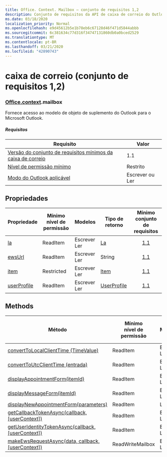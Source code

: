 ```yaml
---
title: Office. Context. Mailbox – conjunto de requisitos 1,2
description: Conjunto de requisitos da API de caixa de correio do Outlook versão 1,2 do modelo de objeto Mailbox.
ms.date: 03/18/2020
localization_priority: Normal
ms.openlocfilehash: e9d45612b5e1b78eb6c67128d46f471d5844abbb
ms.sourcegitcommit: 6c381634c77d316f34747131860db0a0bced2529
ms.translationtype: MT
ms.contentlocale: pt-BR
ms.lasthandoff: 03/21/2020
ms.locfileid: "42890743"
---
```

# <a name="mailbox-requirement-set-12"></a>caixa de correio (conjunto de requisitos 1,2)

### <a name="officecontextmailbox"></a>[Office](office.md)[.context](office.context.md).mailbox

Fornece acesso ao modelo de objeto de suplemento do Outlook para o Microsoft Outlook.

##### <a name="requirements"></a>Requisitos

|Requisito| Valor|
|---|---|
|[Versão do conjunto de requisitos mínimos da caixa de correio](../../requirement-sets/outlook-api-requirement-sets.md)| 1.1|
|[Nível de permissão mínimo](../../../outlook/understanding-outlook-add-in-permissions.md)| Restrito|
|[Modo do Outlook aplicável](../../../outlook/outlook-add-ins-overview.md#extension-points)| Escrever ou Ler|

## <a name="properties"></a>Propriedades

| Propriedade | Mínimo<br>nível de permissão | Modelos | Tipo de retorno | Mínimo<br>conjunto de requisitos |
|---|---|---|---|:---:|
| [la](/javascript/api/outlook/office.mailbox?view=outlook-js-1.2#diagnostics) | ReadItem | Escrever<br>Ler | [La](/javascript/api/outlook/office.diagnostics?view=outlook-js-1.2) | [1.1](../requirement-set-1.1/outlook-requirement-set-1.1.md) |
| [ewsUrl](/javascript/api/outlook/office.mailbox?view=outlook-js-1.2#ewsurl) | ReadItem | Escrever<br>Ler | String | [1.1](../requirement-set-1.1/outlook-requirement-set-1.1.md) |
| [item](office.context.mailbox.item.md) | Restricted | Escrever<br>Ler | [Item](/javascript/api/outlook/office.item?view=outlook-js-1.2) | [1.1](../requirement-set-1.1/outlook-requirement-set-1.1.md) |
| [userProfile](/javascript/api/outlook/office.mailbox?view=outlook-js-1.2#userprofile) | ReadItem | Escrever<br>Ler | [UserProfile](/javascript/api/outlook/office.userprofile?view=outlook-js-1.2) | [1.1](../requirement-set-1.1/outlook-requirement-set-1.1.md) |

## <a name="methods"></a>Methods

| Método | Mínimo<br>nível de permissão | Modelos | Mínimo<br>conjunto de requisitos |
|---|---|---|:---:|
| [convertToLocalClientTime (TimeValue)](/javascript/api/outlook/office.mailbox?view=outlook-js-1.2#converttolocalclienttime-timevalue-) | ReadItem | Escrever<br>Ler | [1.1](../requirement-set-1.1/outlook-requirement-set-1.1.md) |
| [convertToUtcClientTime (entrada)](/javascript/api/outlook/office.mailbox?view=outlook-js-1.2#converttoutcclienttime-input-) | ReadItem | Escrever<br>Ler | [1.1](../requirement-set-1.1/outlook-requirement-set-1.1.md) |
| [displayAppointmentForm(itemId)](/javascript/api/outlook/office.mailbox?view=outlook-js-1.2#displayappointmentform-itemid-) | ReadItem | Escrever<br>Ler | [1.1](../requirement-set-1.1/outlook-requirement-set-1.1.md) |
| [displayMessageForm(itemId)](/javascript/api/outlook/office.mailbox?view=outlook-js-1.2#displaymessageform-itemid-) | ReadItem | Escrever<br>Ler | [1.1](../requirement-set-1.1/outlook-requirement-set-1.1.md) |
| [displayNewAppointmentForm(parameters)](/javascript/api/outlook/office.mailbox?view=outlook-js-1.2#displaynewappointmentform-parameters-) | ReadItem | Ler | [1.1](../requirement-set-1.1/outlook-requirement-set-1.1.md) |
| [getCallbackTokenAsync(callback, [userContext])](/javascript/api/outlook/office.mailbox?view=outlook-js-1.2#getcallbacktokenasync-callback--usercontext-) | ReadItem | Escrever<br>Ler | [1.3](../requirement-set-1.3/outlook-requirement-set-1.3.md)<br>[1.1](../requirement-set-1.1/outlook-requirement-set-1.1.md) |
| [getUserIdentityTokenAsync(callback, [userContext])](/javascript/api/outlook/office.mailbox?view=outlook-js-1.2#getuseridentitytokenasync-callback--usercontext-) | ReadItem | Escrever<br>Ler | [1.1](../requirement-set-1.1/outlook-requirement-set-1.1.md) |
| [makeEwsRequestAsync(data, callback, [userContext])](/javascript/api/outlook/office.mailbox?view=outlook-js-1.2#makeewsrequestasync-data--callback--usercontext-) | ReadWriteMailbox | Escrever<br>Ler | [1.1](../requirement-set-1.1/outlook-requirement-set-1.1.md) |
